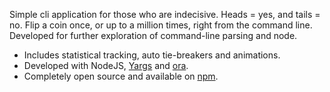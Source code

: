 Simple cli application for those who are indecisive. Heads = yes, and tails = no. Flip a coin once, or up to a million times, right from the command line. Developed for further exploration of command-line parsing and node.

- Includes statistical tracking, auto tie-breakers and animations.
- Developed with NodeJS, [Yargs](https://github.com/yargs/yargs) and [ora](https://www.npmjs.com/package/ora).
- Completely open source and available on [npm](https://www.npmjs.com/package/obey-the-coin).